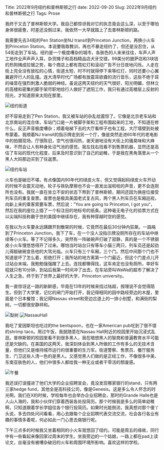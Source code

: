 Title: 2022年9月纽约和普林斯顿之行
date: 2022-09-20
Slug: 2022年9月纽约和普林斯顿之行
Tags: Prose


我终于又去了普林斯顿大学。我自己都惊讶我对它的执念竟会这么深，以至于哪怕身体很疲惫，时差还没倒过来，我依然一大早就踏上了去普林斯顿的路。

我需要先去34街的Pen Station坐NJ transit到Princeton Junction，再换小火车到Princeton Station。本说要吸取教训，再也不暴走纽约了，但还是没忍住，从54街走到了车站。纽约是一个极度嘈杂的城市，各肤色的人来来往往，车声人声工地作业声声声入耳，杂货摊子和高档精品店犬牙交错，99美分的披萨店和3块钱的热狗摊成拉锯之势，每个商店上都有霓虹灯和滚动广告不分日夜地闪烁。人走在街上完全没有放松的心情，街道太短、时不时就得停下来等红灯，同时还要小心翼翼避开行人的乱撞。连大清早时代广场都有放震耳欲聋的流行音乐，这些不绝于耳的噪音在强烈刺激人脆弱的神经。虽说这两天纽约的天气很好，阳光明媚，但林立的高楼和密集的脚手架尽职地给行人做好了遮阳工作，我只有通过高楼层上反射的阳光，才知道原来太阳在那里。

![纽约街道](/images/202209纽约街道.jpeg)


好不容易走到了Pen Station，我又被车站的杂乱给震惊了。它像是北京老车站和北京南站的混合体，车站门口是一片被脚手架和工程布围起来的工地，不知道在修什么，反正声音极度嘈杂；顺着电梯下去的大厅看样子也有工程，大厅墙壁到处被布蒙着。我顺着NJ transit的指示牌走到另一个厅，像是突然走进60年代的老电影中的拍摄现场，厅很陈旧，空气也很闷热，谢天谢地没有大街上的骚臭味和大麻味，不然会让人有种身处沼气池的感觉。我左找右找看不到售票机器，显然还是高估了车站的现代化程度，后来及时意识到了自己的幼稚，于是我在黑角落里从一个黑人大妈那边买到了往返票。

![纽约车站](/images/202209纽约车站.jpeg)

火车也是破旧不堪，有点像国内90年代的绿皮火车，但又觉得起码绿皮火车开动的时候不会震天动地，轮子与铁轨摩擦也不会一直发出滋啦啦的声音，更不会连厕所也没有。我就一直在坐立不安的状态下熬到了普林斯顿，期间还因为换座位接受列车员的重复查票。查票也是极具美国老式复古风，两个黑人列车员在车厢巡视，向新上来的乘客索要车票，然后说：”You are going to Princeton, I got you“，然后在我的座位上插了一个标注目的地标号的纸条。这种毫无电子化的验票方式在以尖端科技称霸于世的美国中继续存在，我有种穿越时空的感觉。

在我以为火车要永远蹒跚开到散架的时候，它竟然在最后30分钟内狂飙，一路飚到了Princeton Junction。我下了车，在一个没人没指示牌没厕所存在的车站中继续等小火车。等了不记得多久，突然有一阵破碗声打破了寂静，真的是一个不锈钢皮小火车慢悠悠得开了过来。哪怕当时站台只有等车小猫三两只，列车员还是起劲儿得敲破碗宣告他的大驾光临。火车只有三个车厢，三个门。然后中间那个门也不知道是坏了怎么着，拒绝打开；我所站的地方离第一个门最近，但这个门差点儿开过站台末端，我勉勉强强蹭了上去。连找都懒得找，这车肯定也没有厕所。幸好车程就只有10分钟，到站后我第一时间冲了出去，在车站旁叫WaWa的超市了解决了人生之急。终于到了世界上最好的大学，Princeton university。

我一直惊讶这一路的新鲜感，毕竟在13年的时候来找过陆超，按理说不会觉得陌生。但到了大学里，记忆的闸门开始打开，我记得相同的园中路经旁边的木屋，里面是个日本餐馆；我记得Nassau street和旁边岔道上的一排小别墅，和满街的梨树。一切都很安静祥和。

![梨树](/images/202209普林斯顿梨树.jpeg)
![NassauHall](/images/202209普林斯顿梨树.jpeg)


我吃了爱因斯坦也吃过的the bentspoon，也在一家American pub吃到了很不错的shrimp taco。用过午饭，我就随意在Nassau Hall附近的校园里开始沉浸式乱逛。普林斯顿的校园里看不到很多黑人，我在暗想黑人的智商和普遍教育水平可能还是欠缺的。在美国的这两天，我深刻体会到黑人所做的工作有多么的无技术含量，但他们又是维持城市运行的很重要的生力军。街道警察、售票员、餐厅服务生、门卫这些人清一色的是黑人。又感觉黑人们做的是正经工作，不像很多中美、东南亚肤色的人，他们中很多人都给我一种无业或者干零活的颓废感。

![午餐](/images/202209普林斯顿午餐.jpeg)

我还误打误撞进了他们大学的企业招聘宣会，竟没发现哪家银行的stand，只有两三家hedge fund，其他全是高科技公司，像是Genesis。这是多么令人怀念的时光啊，我们在X的时候，学校每年也会举办企业招聘会，那时的Grande Halle也是人山人海的，我和小伙伴们穿着西装各处投简历。那个时候我是多么的简单幼稚啊，只知道跟着学长学姐往各个银行投简历。如果时光能倒流，我真想对那个傻丫头说，多去四处问问看看，用心去跟每个企业招聘代表交流交流，社会各行各业有趣的事情多着呢，何必如此一门心思去做银行呢。

下午三点多的时候我又坐着相同的小火车晃悠回了纽约。可能是周五的缘故，同行中有一些看起来像回家过周末的学生。坐我旁边的一个姑娘，一路上都在pad上读论文，丝毫没有被嘈杂破旧的火车和周围环境所影响。喜欢这样的学校。
